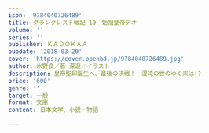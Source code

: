 ```yaml
---
isbn: '9784040726489'
title: グランクレスト戦記 10　始祖皇帝テオ
volume: ''
series: ''
publisher: ＫＡＤＯＫＡＡ
pubdate: '2018-03-20'
cover: 'https://cover.openbd.jp/9784040726489.jpg'
author: 水野良／著 深遊／イラスト
description: 皇帝聖印誕生へ、最後の決戦！　混沌の世のゆく末は!?
price: '600'
genre: ''
target: 一般
format: 文庫
content: 日本文学、小説・物語

---
```

